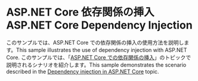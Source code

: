 # <a name="aspnet-core-dependency-injection"></a><span data-ttu-id="0cf39-101">ASP.NET Core 依存関係の挿入</span><span class="sxs-lookup"><span data-stu-id="0cf39-101">ASP.NET Core Dependency Injection</span></span>

<span data-ttu-id="0cf39-102">このサンプルでは、ASP.NET Core での依存関係の挿入の使用方法を説明します。</span><span class="sxs-lookup"><span data-stu-id="0cf39-102">This sample illustrates the use of dependency injection with ASP.NET Core.</span></span> <span data-ttu-id="0cf39-103">このサンプルでは、「[ASP.NET Core での依存関係の挿入](https://docs.microsoft.com/aspnet/core/fundamentals/dependency-injection)」のトピックで説明されるシナリオを紹介します。</span><span class="sxs-lookup"><span data-stu-id="0cf39-103">This sample demonstrates the scenario described in the [Dependency injection in ASP.NET Core](https://docs.microsoft.com/aspnet/core/fundamentals/dependency-injection) topic.</span></span>
